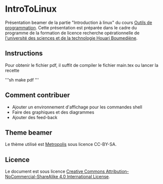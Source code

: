 # IntroToLinux

Présentation beamer de la partie "Introduction à linux" du cours [Outils de programmation](http://www.github.com/bimade/outils_de_programmation). Cette présentation est préparée dans le cadre du programme de la formation de licence recherche opérationnelle de [l'université des sciences et de la technologie Houari Boumediène](http://www.usthb.dz).


## Instructions

Pour obtenir le fichier pdf, il suffit de compiler le fichier main.tex ou lancer la recette 

'''sh
make pdf
'''

## Comment contribuer 

- Ajouter un environnement d'affichage pour les commandes shell
- Faire des graphiques et des diagrammes 
- Ajouter des feed-back

## Theme beamer

Le thème utilisé est [Metropolis](https://github.com/matze/mtheme) sous licence CC-BY-SA.

## Licence

Le document est sous licence  [Creative Commons Attribution-NoCommercial-ShareAlike 4.0 International License](http://creativecommons.org/licenses/by-nc-sa/4.0/).
